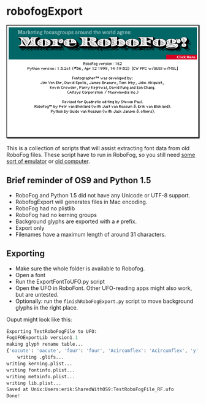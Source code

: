 # robofogExport

![RoboFog About Screen](./aboutRoboFog.png)

This is a collection of scripts that will assist extracting font data from old RoboFog files. These script have to run in RoboFog, so you still need [some sort of emulator](http://sheepshaver.cebix.net) or [old computer](https://en.wikipedia.org/wiki/Mac_OS_9).

## Brief reminder of OS9 and Python 1.5

* RoboFog and Python 1.5 did not have any Unicode or UTF-8 support.
* RobofogExport will generates files in Mac encoding.
* RoboFog had no plistlib
* RoboFog had no kerning groups
* Background glyphs are exported with a `#` prefix. 
* Export only
* Filenames have a maximum length of around 31 characters.

## Exporting

* Make sure the whole folder is available to Robofog.
* Open a font
* Run the ExportFontToUFO.py script
* Open the UFO in RoboFont. Other UFO-reading apps might also work, but are untested.
* Optionally: run the `finishRoboFogExport.py` script to move background glyphs in the right place.

Ouput might look like this:
```python
Exporting TestRoboFogFile to UFO:
FogUFOExportLib version1.1
making glyph rename table...
{'oacute': 'oacute', 'four': 'four', 'Acircumflex': 'Acircumflex', 'y': 'y', 'fi': 'fi', 'fl': 'fl', 'u': 'u', 'q': 'q', 'm': 'm', 'thorn': 'thorn', 'i': 'i', 'onesuperior': 'onesuperior', 'e': 'e', 'Ograve': 'Ograve', 'a': 'a', 'grave': 'grave', 'oslash': 'oslash', 'dieresis': 'dieresis', 'Eth': 'Eth', 'eacute': 'eacute', 'multiply': 'multiply', 'U': 'U', 'infinity': 'infinity', 'ucircumflex': 'ucircumflex', 'Q': 'Q', 'aacute': 'aacute', 'M': 'M', 'numbersign': 'numbersign', 'onehalf': 'onehalf', 'approxequal': 'approxequal', 'E': 'E', 'quotedbl': 'quotedbl', 'A': 'A', 'bracketright': 'bracketright', 'Omega': 'Omega', 'quotedblbase': 'quotedblbase', 'yacute': 'yacute', 'hyphen': 'hyphen', 'oe': 'oe', 'percent': 'percent', 'six': 'six', 'question': 'question', 'periodcentered': 'periodcentered', 'florin': 'florin', 'LF': 'LF', 'guillemotleft': 'guillemotleft', 'Lslash': 'Lslash', 'at': 'at', 'Ucircumflex': 'Ucircumflex', 'ugrave': 'ugrave', 'currency': 'currency', 'quoteleft': 'quoteleft', 'backslash': 'backslash', 'brokenbar': 'brokenbar', 'semicolon': 'semicolon', 'ae': 'ae', 'seven': 'seven', 'braceright': 'braceright', 'questiondown': 'questiondown', 'minus': 'minus', 'idieresis': 'idieresis', 'z': 'z', 'v': 'v', 'emdash': 'emdash', 'nine': 'nine', 'r': 'r', 'udieresis': 'udieresis', 'n': 'n', 'circumflex': 'circumflex', 'j': 'j', 'cedilla': 'cedilla', 'ordmasculine': 'ordmasculine', 'f': 'f', 'CR': 'CR', 'b': 'b', 'greaterequal': 'greaterequal', 'igrave': 'igrave', 'breve': 'breve', 'Z': 'Z', 'asciicircum': 'asciicircum', 'I': 'I', 'bracketleft': 'bracketleft', 'R': 'R', 'threequarters': 'threequarters', 'N': 'N', 'daggerdbl': 'daggerdbl', 'Ydieresis': 'Ydieresis', 'J': 'J', 'registered': 'registered', 'sterling': 'sterling', 'F': 'F', 'iacute': 'iacute', 'B': 'B', 'tilde': 'tilde', 'yen': 'yen', 'scaron': 'scaron', 'pi': 'pi', 'lslash': 'lslash', 'greater': 'greater', 'Delta': 'Delta', 'fraction': 'fraction', 'NUL': 'NUL', 'cent': 'cent', 'three': 'three', 'trademark': 'trademark', 'Ccedilla': 'Ccedilla', 'partialdiff': 'partialdiff', 'eight': 'eight', 'Ecircumflex': 'Ecircumflex', 'parenleft': 'parenleft', 'hungarumlaut': 'hungarumlaut', 'ring': 'ring', 'summation': 'summation', 'Thorn': 'Thorn', 'colon': 'colon', 'asciitilde': 'asciitilde', 'ampersand': 'ampersand', 'nbspace': 'nbspace', 'one': 'one', 'ntilde': 'ntilde', 'period': 'period', 'integral': 'integral', 'ocircumflex': 'ocircumflex', 'radical': 'radical', 'divide': 'divide', 'dagger': 'dagger', 'Egrave': 'Egrave', 'Y': 'Y', 'threesuperior': 'threesuperior', 'eth': 'eth', 'Aring': 'Aring', 'w': 'w', 'plus': 'plus', 's': 's', 'Edieresis': 'Edieresis', 'guilsinglright': 'guilsinglright', 'US': 'US', 'equal': 'equal', 'guilsinglleft': 'guilsinglleft', 'k': 'k', 'degree': 'degree', 'ogonek': 'ogonek', 'g': 'g', 'quoteright': 'quoteright', 'c': 'c', 'apple': 'apple', 'exclam': 'exclam', 'acircumflex': 'acircumflex', 'W': 'W', 'caron': 'caron', 'S': 'S', 'O': 'O', 'bullet': 'bullet', 'Igrave': 'Igrave', 'K': 'K', 'product': 'product', 'G': 'G', 'zcaron': 'zcaron', 'mu': 'mu', 'C': 'C', 'Oslash': 'Oslash', 'dotaccent': 'dotaccent', 'o': 'o', 'ellipsis': 'ellipsis', 'lessequal': 'lessequal', 'atilde': 'atilde', 'slash': 'slash', 'twosuperior': 'twosuperior', 'onequarter': 'onequarter', 'endash': 'endash', 'macron': 'macron', 'section': 'section', 'odieresis': 'odieresis', 'space': 'space', 'Odieresis': 'Odieresis', 'germandbls': 'germandbls', 'Adieresis': 'Adieresis', 'egrave': 'egrave', 'braceleft': 'braceleft', 'Scaron': 'Scaron', 'quotesingle': 'quotesingle', 'asterisk': 'asterisk', 'agrave': 'agrave', 'DEL': 'DEL', 'zero': 'zero', 'HT': 'HT', 'Otilde': 'Otilde', 'H': 'H', 'adieresis': 'adieresis', 'Ugrave': 'Ugrave', 'Idieresis': 'Idieresis', 'ordfeminine': 'ordfeminine', 'parenright': 'parenright', 'exclamdown': 'exclamdown', 'x': 'x', 't': 't', 'p': 'p', 'logicalnot': 'logicalnot', 'l': 'l', 'V': 'V', 'Oacute': 'Oacute', 'OE': 'OE', 'h': 'h', 'd': 'd', 'bar': 'bar', 'acute': 'acute', 'Udieresis': 'Udieresis', 'DC1': 'DC1', 'DC3': 'DC3', 'DC2': 'DC2', 'DC4': 'DC4', 'X': 'X', 'underscore': 'underscore', 'T': 'T', 'five': 'five', 'Ocircumflex': 'Ocircumflex', 'Zcaron': 'Zcaron', 'P': 'P', 'L': 'L', 'ydieresis': 'ydieresis', 'uacute': 'uacute', 'D': 'D', 'ecircumflex': 'ecircumflex', 'guillemotright': 'guillemotright', 'Iacute': 'Iacute', 'Eacute': 'Eacute', 'quotesinglbase': 'quotesinglbase', 'notequal': 'notequal', 'otilde': 'otilde', 'DLE': 'DLE', 'RS': 'RS', 'copyright': 'copyright', 'two': 'two', 'quotedblright': 'quotedblright', 'AE': 'AE', 'Aacute': 'Aacute', 'ccedilla': 'ccedilla', 'quotedblleft': 'quotedblleft', 'perthousand': 'perthousand', 'Atilde': 'Atilde', 'paragraph': 'paragraph', 'Yacute': 'Yacute', 'comma': 'comma', 'dotlessi': 'dotlessi', 'Ntilde': 'Ntilde', 'lozenge': 'lozenge', 'edieresis': 'edieresis', 'Agrave': 'Agrave', 'dollar': 'dollar', 'icircumflex': 'icircumflex', 'ograve': 'ograve', 'less': 'less', 'Icircumflex': 'Icircumflex', 'aring': 'aring', 'plusminus': 'plusminus', 'Uacute': 'Uacute'}
	writing .glifs...
writing kerning.plist...
writing fontinfo.plist...
writing metainfo.plist...
writing lib.plist...
Saved at Unix:Users:erik:SharedWithOS9:TestRoboFogFile_RF.ufo
Done!
```
